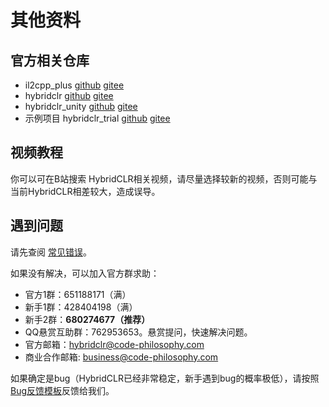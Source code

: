 # 其他资料


## 官方相关仓库

- il2cpp_plus [github](https://github.com/focus-creative-games/il2cpp_plus) [gitee](https://gitee.com/focus-creative-games/il2cpp_plus)
- hybridclr [github](https://github.com/focus-creative-games/hybridclr) [gitee](https://gitee.com/focus-creative-games/hybridclr)
- hybridclr_unity [github](https://github.com/focus-creative-games/hybridclr_unity) [gitee](https://gitee.com/focus-creative-games/hybridclr_unity)
- 示例项目 hybridclr_trial [github](https://github.com/focus-creative-games/hybridclr_trial) [gitee](https://gitee.com/focus-creative-games/hybridclr_trial)

## 视频教程

你可以可在B站搜索 HybridCLR相关视频，请尽量选择较新的视频，否则可能与当前HybridCLR相差较大，造成误导。

## 遇到问题

请先查阅 [常见错误](/help/commonerrors.md)。

如果没有解决，可以加入官方群求助：

- 官方1群：651188171（满）
- 新手1群：428404198（满）
- 新手2群：**680274677（推荐）**
- QQ悬赏互助群：762953653。悬赏提问，快速解决问题。
- 官方邮箱：hybridclr@code-philosophy.com
- 商业合作邮箱: business@code-philosophy.com


如果确定是bug（HybridCLR已经非常稳定，新手遇到bug的概率极低），请按照[Bug反馈模板](/help/issue.md)反馈给我们。
